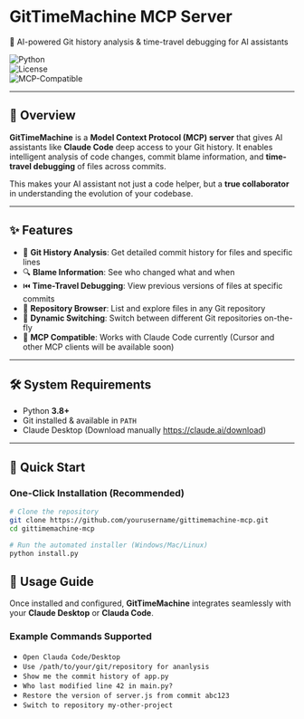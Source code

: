 # GitTimeMachine MCP Server  
🚀 AI-powered Git history analysis & time-travel debugging for AI assistants  

![Python](https://img.shields.io/badge/python-3.8%2B-blue)  
![License](https://img.shields.io/badge/License-MIT-yellow.svg)  
![MCP-Compatible](https://img.shields.io/badge/MCP-Compatible-success)  

---

## 📖 Overview  
**GitTimeMachine** is a **Model Context Protocol (MCP) server** that gives AI assistants like **Claude Code** deep access to your Git history. It enables intelligent analysis of code changes, commit blame information, and **time-travel debugging** of files across commits.  

This makes your AI assistant not just a code helper, but a **true collaborator** in understanding the evolution of your codebase.  

---

## ✨ Features  
- 📜 **Git History Analysis**: Get detailed commit history for files and specific lines  
- 🔍 **Blame Information**: See who changed what and when  
- ⏮️ **Time-Travel Debugging**: View previous versions of files at specific commits  
- 📂 **Repository Browser**: List and explore files in any Git repository  
- 🔄 **Dynamic Switching**: Switch between different Git repositories on-the-fly  
- 🤖 **MCP Compatible**: Works with Claude Code currently (Cursor and other MCP clients will be available soon)  

---

## 🛠️ System Requirements  
- Python **3.8+**  
- Git installed & available in `PATH`  
- Claude Desktop (Download manually https://claude.ai/download)

---

## 🚀 Quick Start  

### One-Click Installation (Recommended)  
```bash
# Clone the repository
git clone https://github.com/yourusername/gittimemachine-mcp.git
cd gittimemachine-mcp

# Run the automated installer (Windows/Mac/Linux)
python install.py
```

## 🎯 Usage Guide  

Once installed and configured, **GitTimeMachine** integrates seamlessly with your **Claude Desktop** or **Clauda Code**.  

### Example Commands Supported  
- `Open Clauda Code/Desktop`
- `Use /path/to/your/git/repository for ananlysis`
- `Show me the commit history of app.py`  
- `Who last modified line 42 in main.py?`  
- `Restore the version of server.js from commit abc123`  
- `Switch to repository my-other-project`  

